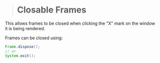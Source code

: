 > # Closable Frames
This allows frames to be closed when clicking the "X" mark on the window it is being rendered.

Frames can be closed using:

```java
Frame.dispose();
// or
System.exit();
```